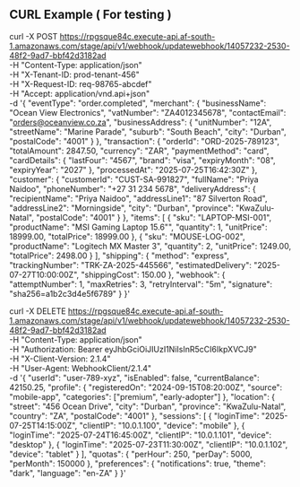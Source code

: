 ## CURL Example ( For testing )

curl -X POST https://rpgsque84c.execute-api.af-south-1.amazonaws.com/stage/api/v1/webhook/updatewebhook/14057232-2530-48f2-9ad7-bbf42d3182ad \
 -H "Content-Type: application/json" \
 -H "X-Tenant-ID: prod-tenant-456" \
 -H "X-Request-ID: req-98765-abcdef" \
 -H "Accept: application/vnd.api+json" \
 -d '{
"eventType": "order.completed",
"merchant": {
"businessName": "Ocean View Electronics",
"vatNumber": "ZA4012345678",
"contactEmail": "orders@oceanview.co.za",
"businessAddress": {
"unitNumber": "12A",
"streetName": "Marine Parade",
"suburb": "South Beach",
"city": "Durban",
"postalCode": "4001"
}
},
"transaction": {
"orderId": "ORD-2025-789123",
"totalAmount": 2847.50,
"currency": "ZAR",
"paymentMethod": "card",
"cardDetails": {
"lastFour": "4567",
"brand": "visa",
"expiryMonth": "08",
"expiryYear": "2027"
},
"processedAt": "2025-07-25T16:42:30Z"
},
"customer": {
"customerId": "CUST-SA-991827",
"fullName": "Priya Naidoo",
"phoneNumber": "+27 31 234 5678",
"deliveryAddress": {
"recipientName": "Priya Naidoo",
"addressLine1": "87 Silverton Road",
"addressLine2": "Morningside",
"city": "Durban",
"province": "KwaZulu-Natal",
"postalCode": "4001"
}
},
"items": [
{
"sku": "LAPTOP-MSI-001",
"productName": "MSI Gaming Laptop 15.6\"",
"quantity": 1,
"unitPrice": 18999.00,
"totalPrice": 18999.00
},
{
"sku": "MOUSE-LOG-002",
"productName": "Logitech MX Master 3",
"quantity": 2,
"unitPrice": 1249.00,
"totalPrice": 2498.00
}
],
"shipping": {
"method": "express",
"trackingNumber": "TRK-ZA-2025-445566",
"estimatedDelivery": "2025-07-27T10:00:00Z",
"shippingCost": 150.00
},
"webhook": {
"attemptNumber": 1,
"maxRetries": 3,
"retryInterval": "5m",
"signature": "sha256=a1b2c3d4e5f6789"
}
}'

curl -X DELETE https://rpgsque84c.execute-api.af-south-1.amazonaws.com/stage/api/v1/webhook/updatewebhook/14057232-2530-48f2-9ad7-bbf42d3182ad \
 -H "Content-Type: application/json" \
 -H "Authorization: Bearer eyJhbGciOiJIUzI1NiIsInR5cCI6IkpXVCJ9" \
 -H "X-Client-Version: 2.1.4" \
 -H "User-Agent: WebhookClient/2.1.4" \
 -d '{
"userId": "user-789-xyz",
"isEnabled": false,
"currentBalance": 42150.25,
"profile": {
"registeredOn": "2024-09-15T08:20:00Z",
"source": "mobile-app",
"categories": ["premium", "early-adopter"]
},
"location": {
"street": "456 Ocean Drive",
"city": "Durban",
"province": "KwaZulu-Natal",
"country": "ZA",
"postalCode": "4001"
},
"sessions": [
{ "loginTime": "2025-07-25T14:15:00Z", "clientIP": "10.0.1.100", "device": "mobile" },
{ "loginTime": "2025-07-24T16:45:00Z", "clientIP": "10.0.1.101", "device": "desktop" },
{ "loginTime": "2025-07-23T11:30:00Z", "clientIP": "10.0.1.102", "device": "tablet" }
],
"quotas": {
"perHour": 250,
"perDay": 5000,
"perMonth": 150000
},
"preferences": {
"notifications": true,
"theme": "dark",
"language": "en-ZA"
}
}'
